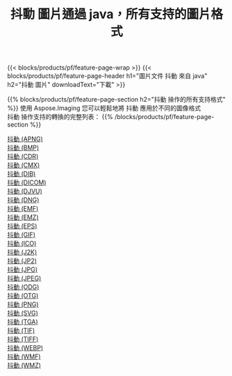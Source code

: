 ﻿---
title: 抖動 圖片通過 java，所有支持的圖片格式 
weight: 3920
url: /zh-hant/java/dither 
lang: zh-hant
langdirlevel: 2
locales: zh-hans,ja,it,ru,de,es,fr,nl,id,lt,pl,pt,vi,tr,ko,zh-hant,ar,hi,th,sv,cs,uk,he
description: 使用 Aspose.Imaging 你可以輕鬆地通過 java 獲取 抖動 圖像
---

{{< blocks/products/pf/feature-page-wrap >}}
{{< blocks/products/pf/feature-page-header h1="圖片文件 抖動 來自 java" h2="抖動 圖片" downloadText="下載" >}}


{{% blocks/products/pf/feature-page-section  h2="抖動 操作的所有支持格式" %}}
使用 Aspose.Imaging 您可以輕鬆地將 抖動 應用於不同的圖像格式
<br/>
抖動 操作支持的轉換的完整列表：
{{% /blocks/products/pf/feature-page-section %}}
<div class="container-fluid productfamilypage bg-gray">
    <div class="convertypes bg-gray agp-content section">
        <div class="container">
		<div class="row other-converters">
		    <div class='col-md-2 other-converter remove-lp remove-rp'><a href="/imaging/zh-hant/java/dither/apng" >抖動 (APNG)</a></div><div class='col-md-2 other-converter remove-lp remove-rp'><a href="/imaging/zh-hant/java/dither/bmp" >抖動 (BMP)</a></div><div class='col-md-2 other-converter remove-lp remove-rp'><a href="/imaging/zh-hant/java/dither/cdr" >抖動 (CDR)</a></div><div class='col-md-2 other-converter remove-lp remove-rp'><a href="/imaging/zh-hant/java/dither/cmx" >抖動 (CMX)</a></div><div class='col-md-2 other-converter remove-lp remove-rp'><a href="/imaging/zh-hant/java/dither/dib" >抖動 (DIB)</a></div><div class='col-md-2 other-converter remove-lp remove-rp'><a href="/imaging/zh-hant/java/dither/dicom" >抖動 (DICOM)</a></div><div class='col-md-2 other-converter remove-lp remove-rp'><a href="/imaging/zh-hant/java/dither/djvu" >抖動 (DJVU)</a></div><div class='col-md-2 other-converter remove-lp remove-rp'><a href="/imaging/zh-hant/java/dither/dng" >抖動 (DNG)</a></div><div class='col-md-2 other-converter remove-lp remove-rp'><a href="/imaging/zh-hant/java/dither/emf" >抖動 (EMF)</a></div><div class='col-md-2 other-converter remove-lp remove-rp'><a href="/imaging/zh-hant/java/dither/emz" >抖動 (EMZ)</a></div><div class='col-md-2 other-converter remove-lp remove-rp'><a href="/imaging/zh-hant/java/dither/eps" >抖動 (EPS)</a></div><div class='col-md-2 other-converter remove-lp remove-rp'><a href="/imaging/zh-hant/java/dither/gif" >抖動 (GIF)</a></div><div class='col-md-2 other-converter remove-lp remove-rp'><a href="/imaging/zh-hant/java/dither/ico" >抖動 (ICO)</a></div><div class='col-md-2 other-converter remove-lp remove-rp'><a href="/imaging/zh-hant/java/dither/j2k" >抖動 (J2K)</a></div><div class='col-md-2 other-converter remove-lp remove-rp'><a href="/imaging/zh-hant/java/dither/jp2" >抖動 (JP2)</a></div><div class='col-md-2 other-converter remove-lp remove-rp'><a href="/imaging/zh-hant/java/dither/jpg" >抖動 (JPG)</a></div><div class='col-md-2 other-converter remove-lp remove-rp'><a href="/imaging/zh-hant/java/dither/jpeg" >抖動 (JPEG)</a></div><div class='col-md-2 other-converter remove-lp remove-rp'><a href="/imaging/zh-hant/java/dither/odg" >抖動 (ODG)</a></div><div class='col-md-2 other-converter remove-lp remove-rp'><a href="/imaging/zh-hant/java/dither/otg" >抖動 (OTG)</a></div><div class='col-md-2 other-converter remove-lp remove-rp'><a href="/imaging/zh-hant/java/dither/png" >抖動 (PNG)</a></div><div class='col-md-2 other-converter remove-lp remove-rp'><a href="/imaging/zh-hant/java/dither/svg" >抖動 (SVG)</a></div><div class='col-md-2 other-converter remove-lp remove-rp'><a href="/imaging/zh-hant/java/dither/tga" >抖動 (TGA)</a></div><div class='col-md-2 other-converter remove-lp remove-rp'><a href="/imaging/zh-hant/java/dither/tif" >抖動 (TIF)</a></div><div class='col-md-2 other-converter remove-lp remove-rp'><a href="/imaging/zh-hant/java/dither/tiff" >抖動 (TIFF)</a></div><div class='col-md-2 other-converter remove-lp remove-rp'><a href="/imaging/zh-hant/java/dither/webp" >抖動 (WEBP)</a></div><div class='col-md-2 other-converter remove-lp remove-rp'><a href="/imaging/zh-hant/java/dither/wmf" >抖動 (WMF)</a></div><div class='col-md-2 other-converter remove-lp remove-rp'><a href="/imaging/zh-hant/java/dither/wmz" >抖動 (WMZ)</a></div>
                </div>
        </div>
    </div>
</div>
<br/>
